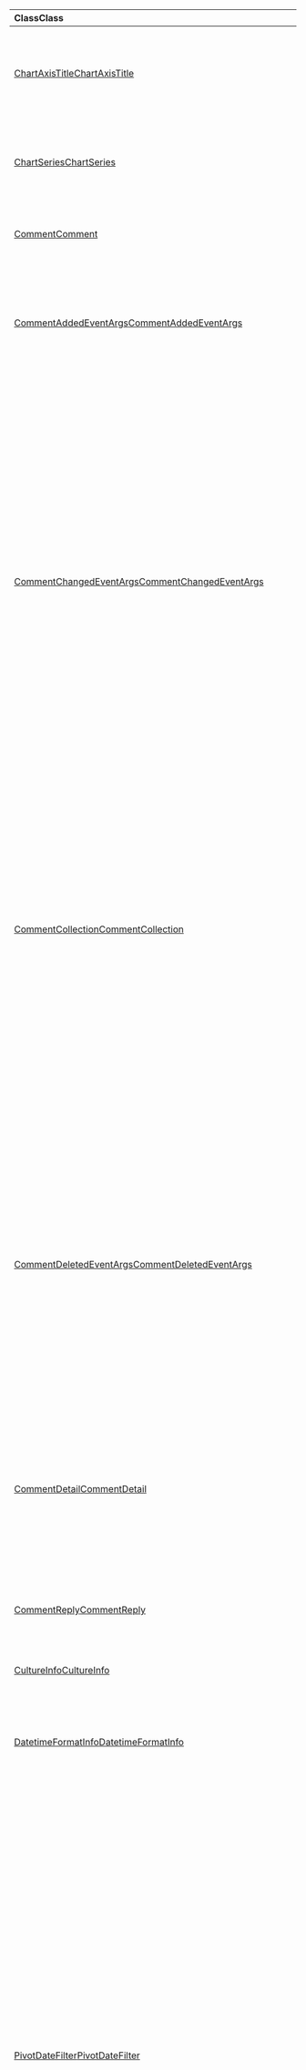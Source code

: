 | <span data-ttu-id="e5455-101">Class</span><span class="sxs-lookup"><span data-stu-id="e5455-101">Class</span></span> | <span data-ttu-id="e5455-102">Champs</span><span class="sxs-lookup"><span data-stu-id="e5455-102">Fields</span></span> | <span data-ttu-id="e5455-103">Description</span><span class="sxs-lookup"><span data-stu-id="e5455-103">Description</span></span> |
|:---|:---|:---|
|[<span data-ttu-id="e5455-104">ChartAxisTitle</span><span class="sxs-lookup"><span data-stu-id="e5455-104">ChartAxisTitle</span></span>](/javascript/api/excel/excel.chartaxistitle)|[<span data-ttu-id="e5455-105">textOrientation</span><span class="sxs-lookup"><span data-stu-id="e5455-105">textOrientation</span></span>](/javascript/api/excel/excel.chartaxistitle#textorientation)|<span data-ttu-id="e5455-106">Cette énumération spécifie l’angle auquel le texte est orienté pour le titre de l’axe du graphique.</span><span class="sxs-lookup"><span data-stu-id="e5455-106">Specifies the angle to which the text is oriented for the chart axis title.</span></span>|
|[<span data-ttu-id="e5455-107">ChartSeries</span><span class="sxs-lookup"><span data-stu-id="e5455-107">ChartSeries</span></span>](/javascript/api/excel/excel.chartseries)|[<span data-ttu-id="e5455-108">getDimensionValues (dimension : Excel. ChartSeriesDimension)</span><span class="sxs-lookup"><span data-stu-id="e5455-108">getDimensionValues(dimension: Excel.ChartSeriesDimension)</span></span>](/javascript/api/excel/excel.chartseries#getdimensionvalues-dimension-)|<span data-ttu-id="e5455-109">Obtient les valeurs d’une dimension unique de la série de graphiques.</span><span class="sxs-lookup"><span data-stu-id="e5455-109">Gets the values from a single dimension of the chart series.</span></span>|
|[<span data-ttu-id="e5455-110">Comment</span><span class="sxs-lookup"><span data-stu-id="e5455-110">Comment</span></span>](/javascript/api/excel/excel.comment)|[<span data-ttu-id="e5455-111">contentType</span><span class="sxs-lookup"><span data-stu-id="e5455-111">contentType</span></span>](/javascript/api/excel/excel.comment#contenttype)|<span data-ttu-id="e5455-112">Obtient le type de contenu du commentaire.</span><span class="sxs-lookup"><span data-stu-id="e5455-112">Gets the content type of the comment.</span></span>|
|[<span data-ttu-id="e5455-113">CommentAddedEventArgs</span><span class="sxs-lookup"><span data-stu-id="e5455-113">CommentAddedEventArgs</span></span>](/javascript/api/excel/excel.commentaddedeventargs)|[<span data-ttu-id="e5455-114">commentDetails</span><span class="sxs-lookup"><span data-stu-id="e5455-114">commentDetails</span></span>](/javascript/api/excel/excel.commentaddedeventargs#commentdetails)|<span data-ttu-id="e5455-115">Obtenir le tableau CommentDetail qui contient le code de commentaire et les ID des réponses associées.</span><span class="sxs-lookup"><span data-stu-id="e5455-115">Get the CommentDetail array which contains the comment Id and Ids of its related replies.</span></span>|
||[<span data-ttu-id="e5455-116">source</span><span class="sxs-lookup"><span data-stu-id="e5455-116">source</span></span>](/javascript/api/excel/excel.commentaddedeventargs#source)|<span data-ttu-id="e5455-117">Spécifie la source de l’événement.</span><span class="sxs-lookup"><span data-stu-id="e5455-117">Specifies the source of the event.</span></span>|
||[<span data-ttu-id="e5455-118">type</span><span class="sxs-lookup"><span data-stu-id="e5455-118">type</span></span>](/javascript/api/excel/excel.commentaddedeventargs#type)|<span data-ttu-id="e5455-119">Obtient le type de l’événement.</span><span class="sxs-lookup"><span data-stu-id="e5455-119">Gets the type of the event.</span></span>|
||[<span data-ttu-id="e5455-120">worksheetId</span><span class="sxs-lookup"><span data-stu-id="e5455-120">worksheetId</span></span>](/javascript/api/excel/excel.commentaddedeventargs#worksheetid)|<span data-ttu-id="e5455-121">Obtient l’ID de la feuille de calcul dans laquelle l’événement s’est produit.</span><span class="sxs-lookup"><span data-stu-id="e5455-121">Gets the Id of the worksheet in which the event happened.</span></span>|
|[<span data-ttu-id="e5455-122">CommentChangedEventArgs</span><span class="sxs-lookup"><span data-stu-id="e5455-122">CommentChangedEventArgs</span></span>](/javascript/api/excel/excel.commentchangedeventargs)|[<span data-ttu-id="e5455-123">changeType</span><span class="sxs-lookup"><span data-stu-id="e5455-123">changeType</span></span>](/javascript/api/excel/excel.commentchangedeventargs#changetype)|<span data-ttu-id="e5455-124">Obtient le type de modification qui représente le mode de déclenchement de l’événement modifié.</span><span class="sxs-lookup"><span data-stu-id="e5455-124">Gets the change type that represents how the changed event is triggered.</span></span>|
||[<span data-ttu-id="e5455-125">commentDetails</span><span class="sxs-lookup"><span data-stu-id="e5455-125">commentDetails</span></span>](/javascript/api/excel/excel.commentchangedeventargs#commentdetails)|<span data-ttu-id="e5455-126">Obtenir le tableau CommentDetail qui contient le code de commentaire et les ID des réponses associées.</span><span class="sxs-lookup"><span data-stu-id="e5455-126">Get the CommentDetail array which contains the comment Id and Ids of its related replies.</span></span>|
||[<span data-ttu-id="e5455-127">source</span><span class="sxs-lookup"><span data-stu-id="e5455-127">source</span></span>](/javascript/api/excel/excel.commentchangedeventargs#source)|<span data-ttu-id="e5455-128">Spécifie la source de l’événement.</span><span class="sxs-lookup"><span data-stu-id="e5455-128">Specifies the source of the event.</span></span>|
||[<span data-ttu-id="e5455-129">type</span><span class="sxs-lookup"><span data-stu-id="e5455-129">type</span></span>](/javascript/api/excel/excel.commentchangedeventargs#type)|<span data-ttu-id="e5455-130">Obtient le type de l’événement.</span><span class="sxs-lookup"><span data-stu-id="e5455-130">Gets the type of the event.</span></span>|
||[<span data-ttu-id="e5455-131">worksheetId</span><span class="sxs-lookup"><span data-stu-id="e5455-131">worksheetId</span></span>](/javascript/api/excel/excel.commentchangedeventargs#worksheetid)|<span data-ttu-id="e5455-132">Obtient l’ID de la feuille de calcul dans laquelle l’événement s’est produit.</span><span class="sxs-lookup"><span data-stu-id="e5455-132">Gets the Id of the worksheet in which the event happened.</span></span>|
|[<span data-ttu-id="e5455-133">CommentCollection</span><span class="sxs-lookup"><span data-stu-id="e5455-133">CommentCollection</span></span>](/javascript/api/excel/excel.commentcollection)|[<span data-ttu-id="e5455-134">onAdded</span><span class="sxs-lookup"><span data-stu-id="e5455-134">onAdded</span></span>](/javascript/api/excel/excel.commentcollection#onadded)|<span data-ttu-id="e5455-135">Se produit lors de l’ajout de commentaires.</span><span class="sxs-lookup"><span data-stu-id="e5455-135">Occurs when the comments are added.</span></span>|
||[<span data-ttu-id="e5455-136">onChanged</span><span class="sxs-lookup"><span data-stu-id="e5455-136">onChanged</span></span>](/javascript/api/excel/excel.commentcollection#onchanged)|<span data-ttu-id="e5455-137">Survient lorsque des commentaires ou des réponses dans une collection de commentaires sont modifiés, y compris quand les réponses sont supprimées.</span><span class="sxs-lookup"><span data-stu-id="e5455-137">Occurs when comments or replies in a comment collection are changed, including when replies are deleted.</span></span>|
||[<span data-ttu-id="e5455-138">onDeleted</span><span class="sxs-lookup"><span data-stu-id="e5455-138">onDeleted</span></span>](/javascript/api/excel/excel.commentcollection#ondeleted)|<span data-ttu-id="e5455-139">Cet événement se produit lorsque des commentaires sont supprimés dans la collection comment.</span><span class="sxs-lookup"><span data-stu-id="e5455-139">Occurs when comments are deleted in the comment collection.</span></span>|
|[<span data-ttu-id="e5455-140">CommentDeletedEventArgs</span><span class="sxs-lookup"><span data-stu-id="e5455-140">CommentDeletedEventArgs</span></span>](/javascript/api/excel/excel.commentdeletedeventargs)|[<span data-ttu-id="e5455-141">commentDetails</span><span class="sxs-lookup"><span data-stu-id="e5455-141">commentDetails</span></span>](/javascript/api/excel/excel.commentdeletedeventargs#commentdetails)|<span data-ttu-id="e5455-142">Obtenir le tableau CommentDetail qui contient le code de commentaire et les ID des réponses associées.</span><span class="sxs-lookup"><span data-stu-id="e5455-142">Get the CommentDetail array which contains the comment Id and Ids of its related replies.</span></span>|
||[<span data-ttu-id="e5455-143">source</span><span class="sxs-lookup"><span data-stu-id="e5455-143">source</span></span>](/javascript/api/excel/excel.commentdeletedeventargs#source)|<span data-ttu-id="e5455-144">Spécifie la source de l’événement.</span><span class="sxs-lookup"><span data-stu-id="e5455-144">Specifies the source of the event.</span></span>|
||[<span data-ttu-id="e5455-145">type</span><span class="sxs-lookup"><span data-stu-id="e5455-145">type</span></span>](/javascript/api/excel/excel.commentdeletedeventargs#type)|<span data-ttu-id="e5455-146">Obtient le type de l’événement.</span><span class="sxs-lookup"><span data-stu-id="e5455-146">Gets the type of the event.</span></span>|
||[<span data-ttu-id="e5455-147">worksheetId</span><span class="sxs-lookup"><span data-stu-id="e5455-147">worksheetId</span></span>](/javascript/api/excel/excel.commentdeletedeventargs#worksheetid)|<span data-ttu-id="e5455-148">Obtient l’ID de la feuille de calcul dans laquelle l’événement s’est produit.</span><span class="sxs-lookup"><span data-stu-id="e5455-148">Gets the Id of the worksheet in which the event happened.</span></span>|
|[<span data-ttu-id="e5455-149">CommentDetail</span><span class="sxs-lookup"><span data-stu-id="e5455-149">CommentDetail</span></span>](/javascript/api/excel/excel.commentdetail)|[<span data-ttu-id="e5455-150">commentId</span><span class="sxs-lookup"><span data-stu-id="e5455-150">commentId</span></span>](/javascript/api/excel/excel.commentdetail#commentid)|<span data-ttu-id="e5455-151">Représente l’ID du commentaire.</span><span class="sxs-lookup"><span data-stu-id="e5455-151">Represents the id of comment.</span></span>|
||[<span data-ttu-id="e5455-152">replyIds</span><span class="sxs-lookup"><span data-stu-id="e5455-152">replyIds</span></span>](/javascript/api/excel/excel.commentdetail#replyids)|<span data-ttu-id="e5455-153">Représente les ID des réponses associées appartenant au commentaire.</span><span class="sxs-lookup"><span data-stu-id="e5455-153">Represents the ids of the related replies belong to comment.</span></span>|
|[<span data-ttu-id="e5455-154">CommentReply</span><span class="sxs-lookup"><span data-stu-id="e5455-154">CommentReply</span></span>](/javascript/api/excel/excel.commentreply)|[<span data-ttu-id="e5455-155">contentType</span><span class="sxs-lookup"><span data-stu-id="e5455-155">contentType</span></span>](/javascript/api/excel/excel.commentreply#contenttype)|<span data-ttu-id="e5455-156">Type de contenu de la réponse.</span><span class="sxs-lookup"><span data-stu-id="e5455-156">The content type of the reply.</span></span>|
|[<span data-ttu-id="e5455-157">CultureInfo</span><span class="sxs-lookup"><span data-stu-id="e5455-157">CultureInfo</span></span>](/javascript/api/excel/excel.cultureinfo)|[<span data-ttu-id="e5455-158">datetimeFormat</span><span class="sxs-lookup"><span data-stu-id="e5455-158">datetimeFormat</span></span>](/javascript/api/excel/excel.cultureinfo#datetimeformat)|<span data-ttu-id="e5455-159">Définit le format d’affichage de la date et de l’heure approprié pour la culture.</span><span class="sxs-lookup"><span data-stu-id="e5455-159">Defines the culturally appropriate format of displaying date and time.</span></span>|
|[<span data-ttu-id="e5455-160">DatetimeFormatInfo</span><span class="sxs-lookup"><span data-stu-id="e5455-160">DatetimeFormatInfo</span></span>](/javascript/api/excel/excel.datetimeformatinfo)|[<span data-ttu-id="e5455-161">DateSeparator,</span><span class="sxs-lookup"><span data-stu-id="e5455-161">dateSeparator</span></span>](/javascript/api/excel/excel.datetimeformatinfo#dateseparator)|<span data-ttu-id="e5455-162">Obtient la chaîne utilisée comme séparateur de date.</span><span class="sxs-lookup"><span data-stu-id="e5455-162">Gets the string used as the date separator.</span></span>|
||[<span data-ttu-id="e5455-163">longDatePattern</span><span class="sxs-lookup"><span data-stu-id="e5455-163">longDatePattern</span></span>](/javascript/api/excel/excel.datetimeformatinfo#longdatepattern)|<span data-ttu-id="e5455-164">Obtient la chaîne de format pour une valeur de date longue.</span><span class="sxs-lookup"><span data-stu-id="e5455-164">Gets the format string for a long date value.</span></span>|
||[<span data-ttu-id="e5455-165">longTimePattern</span><span class="sxs-lookup"><span data-stu-id="e5455-165">longTimePattern</span></span>](/javascript/api/excel/excel.datetimeformatinfo#longtimepattern)|<span data-ttu-id="e5455-166">Obtient la chaîne de format pour une valeur d’heure longue.</span><span class="sxs-lookup"><span data-stu-id="e5455-166">Gets the format string for a long time value.</span></span>|
||[<span data-ttu-id="e5455-167">shortDatePattern</span><span class="sxs-lookup"><span data-stu-id="e5455-167">shortDatePattern</span></span>](/javascript/api/excel/excel.datetimeformatinfo#shortdatepattern)|<span data-ttu-id="e5455-168">Obtient la chaîne de format pour une valeur de date courte.</span><span class="sxs-lookup"><span data-stu-id="e5455-168">Gets the format string for a short date value.</span></span>|
||[<span data-ttu-id="e5455-169">TimeSeparator,</span><span class="sxs-lookup"><span data-stu-id="e5455-169">timeSeparator</span></span>](/javascript/api/excel/excel.datetimeformatinfo#timeseparator)|<span data-ttu-id="e5455-170">Obtient la chaîne utilisée comme séparateur d’heure.</span><span class="sxs-lookup"><span data-stu-id="e5455-170">Gets the string used as the time separator.</span></span>|
|[<span data-ttu-id="e5455-171">PivotDateFilter</span><span class="sxs-lookup"><span data-stu-id="e5455-171">PivotDateFilter</span></span>](/javascript/api/excel/excel.pivotdatefilter)|[<span data-ttu-id="e5455-172">identifie</span><span class="sxs-lookup"><span data-stu-id="e5455-172">comparator</span></span>](/javascript/api/excel/excel.pivotdatefilter#comparator)|<span data-ttu-id="e5455-173">Le comparateur est la valeur statique à laquelle les autres valeurs sont comparées.</span><span class="sxs-lookup"><span data-stu-id="e5455-173">The comparator is the static value to which other values are compared.</span></span>|
||[<span data-ttu-id="e5455-174">condition</span><span class="sxs-lookup"><span data-stu-id="e5455-174">condition</span></span>](/javascript/api/excel/excel.pivotdatefilter#condition)|<span data-ttu-id="e5455-175">Spécifie la condition pour le filtre, qui définit les critères de filtrage nécessaires.</span><span class="sxs-lookup"><span data-stu-id="e5455-175">Specifies the condition for the filter, which defines the necessary filtering criteria.</span></span>|
||[<span data-ttu-id="e5455-176">consenti</span><span class="sxs-lookup"><span data-stu-id="e5455-176">exclusive</span></span>](/javascript/api/excel/excel.pivotdatefilter#exclusive)|<span data-ttu-id="e5455-177">Si la valeur est true, Filter *exclut* les éléments qui répondent aux critères.</span><span class="sxs-lookup"><span data-stu-id="e5455-177">If true, filter *excludes* items that meet criteria.</span></span>|
||[<span data-ttu-id="e5455-178">Inférieures</span><span class="sxs-lookup"><span data-stu-id="e5455-178">lowerBound</span></span>](/javascript/api/excel/excel.pivotdatefilter#lowerbound)|<span data-ttu-id="e5455-179">Limite inférieure de la plage de la condition de `Between` filtre.</span><span class="sxs-lookup"><span data-stu-id="e5455-179">The lower-bound of the range for the `Between` filter condition.</span></span>|
||[<span data-ttu-id="e5455-180">Haute</span><span class="sxs-lookup"><span data-stu-id="e5455-180">upperBound</span></span>](/javascript/api/excel/excel.pivotdatefilter#upperbound)|<span data-ttu-id="e5455-181">La limite supérieure de la plage pour la `Between` condition de filtre.</span><span class="sxs-lookup"><span data-stu-id="e5455-181">The upper-bound of the range for the `Between` filter condition.</span></span>|
||[<span data-ttu-id="e5455-182">wholeDays</span><span class="sxs-lookup"><span data-stu-id="e5455-182">wholeDays</span></span>](/javascript/api/excel/excel.pivotdatefilter#wholedays)|<span data-ttu-id="e5455-183">Pour `Equals` , `Before` , `After` , et `Between` conditions de filtre, indique si les comparaisons doivent être effectuées comme des journées entières.</span><span class="sxs-lookup"><span data-stu-id="e5455-183">For `Equals`, `Before`, `After`, and `Between` filter conditions, indicates if comparisons should be made as whole days.</span></span>|
|[<span data-ttu-id="e5455-184">PivotField</span><span class="sxs-lookup"><span data-stu-id="e5455-184">PivotField</span></span>](/javascript/api/excel/excel.pivotfield)|[<span data-ttu-id="e5455-185">applyFilter (filtre : Excel. PivotFilters)</span><span class="sxs-lookup"><span data-stu-id="e5455-185">applyFilter(filter: Excel.PivotFilters)</span></span>](/javascript/api/excel/excel.pivotfield#applyfilter-filter-)|<span data-ttu-id="e5455-186">Définit une ou plusieurs des informations de la valeur de champ en vigueur du champ et les applique au champ.</span><span class="sxs-lookup"><span data-stu-id="e5455-186">Sets one or more of the field's current PivotFilters and applies them to the field.</span></span>|
||[<span data-ttu-id="e5455-187">ClearAllFilters, ()</span><span class="sxs-lookup"><span data-stu-id="e5455-187">clearAllFilters()</span></span>](/javascript/api/excel/excel.pivotfield#clearallfilters--)|<span data-ttu-id="e5455-188">Efface tous les critères de tous les filtres du champ.</span><span class="sxs-lookup"><span data-stu-id="e5455-188">Clears all criteria from all of the field's filters.</span></span>|
||[<span data-ttu-id="e5455-189">clearFilter (filterType : Excel. PivotFilterType)</span><span class="sxs-lookup"><span data-stu-id="e5455-189">clearFilter(filterType: Excel.PivotFilterType)</span></span>](/javascript/api/excel/excel.pivotfield#clearfilter-filtertype-)|<span data-ttu-id="e5455-190">Efface tous les critères existants du filtre du champ du type donné (s’il est déjà appliqué).</span><span class="sxs-lookup"><span data-stu-id="e5455-190">Clears all existing criteria from the field's filter of the given type (if one is currently applied).</span></span>|
||[<span data-ttu-id="e5455-191">getFilters()</span><span class="sxs-lookup"><span data-stu-id="e5455-191">getFilters()</span></span>](/javascript/api/excel/excel.pivotfield#getfilters--)|<span data-ttu-id="e5455-192">Obtient tous les filtres actuellement appliqués sur le champ.</span><span class="sxs-lookup"><span data-stu-id="e5455-192">Gets all filters currently applied on the field.</span></span>|
||[<span data-ttu-id="e5455-193">isFiltered (filterType ?: Excel. PivotFilterType)</span><span class="sxs-lookup"><span data-stu-id="e5455-193">isFiltered(filterType?: Excel.PivotFilterType)</span></span>](/javascript/api/excel/excel.pivotfield#isfiltered-filtertype-)|<span data-ttu-id="e5455-194">Vérifie s’il existe des filtres appliqués sur le champ.</span><span class="sxs-lookup"><span data-stu-id="e5455-194">Checks if there are any applied filters on the field.</span></span>|
|[<span data-ttu-id="e5455-195">PivotFilters</span><span class="sxs-lookup"><span data-stu-id="e5455-195">PivotFilters</span></span>](/javascript/api/excel/excel.pivotfilters)|[<span data-ttu-id="e5455-196">dateFilter</span><span class="sxs-lookup"><span data-stu-id="e5455-196">dateFilter</span></span>](/javascript/api/excel/excel.pivotfilters#datefilter)|<span data-ttu-id="e5455-197">Filtre date d’application du champ PivotField.</span><span class="sxs-lookup"><span data-stu-id="e5455-197">The PivotField's currently applied date filter.</span></span>|
||[<span data-ttu-id="e5455-198">labelFilter</span><span class="sxs-lookup"><span data-stu-id="e5455-198">labelFilter</span></span>](/javascript/api/excel/excel.pivotfilters#labelfilter)|<span data-ttu-id="e5455-199">Filtre d’étiquette du champ de tableau croisé dynamique actuellement appliqué.</span><span class="sxs-lookup"><span data-stu-id="e5455-199">The PivotField's currently applied label filter.</span></span>|
||[<span data-ttu-id="e5455-200">manualFilter</span><span class="sxs-lookup"><span data-stu-id="e5455-200">manualFilter</span></span>](/javascript/api/excel/excel.pivotfilters#manualfilter)|<span data-ttu-id="e5455-201">Filtre manuel actuellement appliqué au champ de tableau croisé dynamique.</span><span class="sxs-lookup"><span data-stu-id="e5455-201">The PivotField's currently applied manual filter.</span></span>|
||[<span data-ttu-id="e5455-202">valueFilter</span><span class="sxs-lookup"><span data-stu-id="e5455-202">valueFilter</span></span>](/javascript/api/excel/excel.pivotfilters#valuefilter)|<span data-ttu-id="e5455-203">Filtre de valeur actuellement appliqué au champ PivotField.</span><span class="sxs-lookup"><span data-stu-id="e5455-203">The PivotField's currently applied value filter.</span></span>|
|[<span data-ttu-id="e5455-204">PivotLabelFilter</span><span class="sxs-lookup"><span data-stu-id="e5455-204">PivotLabelFilter</span></span>](/javascript/api/excel/excel.pivotlabelfilter)|[<span data-ttu-id="e5455-205">identifie</span><span class="sxs-lookup"><span data-stu-id="e5455-205">comparator</span></span>](/javascript/api/excel/excel.pivotlabelfilter#comparator)|<span data-ttu-id="e5455-206">Le comparateur est la valeur statique à laquelle les autres valeurs sont comparées.</span><span class="sxs-lookup"><span data-stu-id="e5455-206">The comparator is the static value to which other values are compared.</span></span>|
||[<span data-ttu-id="e5455-207">condition</span><span class="sxs-lookup"><span data-stu-id="e5455-207">condition</span></span>](/javascript/api/excel/excel.pivotlabelfilter#condition)|<span data-ttu-id="e5455-208">Spécifie la condition pour le filtre, qui définit les critères de filtrage nécessaires.</span><span class="sxs-lookup"><span data-stu-id="e5455-208">Specifies the condition for the filter, which defines the necessary filtering criteria.</span></span>|
||[<span data-ttu-id="e5455-209">consenti</span><span class="sxs-lookup"><span data-stu-id="e5455-209">exclusive</span></span>](/javascript/api/excel/excel.pivotlabelfilter#exclusive)|<span data-ttu-id="e5455-210">Si la valeur est true, Filter *exclut* les éléments qui répondent aux critères.</span><span class="sxs-lookup"><span data-stu-id="e5455-210">If true, filter *excludes* items that meet criteria.</span></span>|
||[<span data-ttu-id="e5455-211">Inférieures</span><span class="sxs-lookup"><span data-stu-id="e5455-211">lowerBound</span></span>](/javascript/api/excel/excel.pivotlabelfilter#lowerbound)|<span data-ttu-id="e5455-212">La limite inférieure de la plage pour la condition entre le filtre.</span><span class="sxs-lookup"><span data-stu-id="e5455-212">The lower-bound of the range for the Between filter condition.</span></span>|
||[<span data-ttu-id="e5455-213">substring</span><span class="sxs-lookup"><span data-stu-id="e5455-213">substring</span></span>](/javascript/api/excel/excel.pivotlabelfilter#substring)|<span data-ttu-id="e5455-214">Sous-chaîne utilisée pour `BeginsWith` les `EndsWith` conditions de filtre,, et `Contains` .</span><span class="sxs-lookup"><span data-stu-id="e5455-214">The substring used for `BeginsWith`, `EndsWith`, and `Contains` filter conditions.</span></span>|
||[<span data-ttu-id="e5455-215">Haute</span><span class="sxs-lookup"><span data-stu-id="e5455-215">upperBound</span></span>](/javascript/api/excel/excel.pivotlabelfilter#upperbound)|<span data-ttu-id="e5455-216">La limite supérieure de la plage pour la condition entre le filtre.</span><span class="sxs-lookup"><span data-stu-id="e5455-216">The upper-bound of the range for the Between filter condition.</span></span>|
|[<span data-ttu-id="e5455-217">PivotManualFilter</span><span class="sxs-lookup"><span data-stu-id="e5455-217">PivotManualFilter</span></span>](/javascript/api/excel/excel.pivotmanualfilter)|[<span data-ttu-id="e5455-218">selectedItems</span><span class="sxs-lookup"><span data-stu-id="e5455-218">selectedItems</span></span>](/javascript/api/excel/excel.pivotmanualfilter#selecteditems)|<span data-ttu-id="e5455-219">Liste des éléments sélectionnés à filtrer manuellement.</span><span class="sxs-lookup"><span data-stu-id="e5455-219">A list of selected items to manually filter.</span></span>|
|[<span data-ttu-id="e5455-220">PivotTable</span><span class="sxs-lookup"><span data-stu-id="e5455-220">PivotTable</span></span>](/javascript/api/excel/excel.pivottable)|[<span data-ttu-id="e5455-221">allowMultipleFiltersPerField</span><span class="sxs-lookup"><span data-stu-id="e5455-221">allowMultipleFiltersPerField</span></span>](/javascript/api/excel/excel.pivottable#allowmultiplefiltersperfield)|<span data-ttu-id="e5455-222">Indique si le tableau croisé dynamique autorise l’application de plusieurs PivotFilters sur un champ PivotField donné dans le tableau.</span><span class="sxs-lookup"><span data-stu-id="e5455-222">Specifies if the PivotTable allows the application of multiple PivotFilters on a given PivotField in the table.</span></span>|
|[<span data-ttu-id="e5455-223">PivotTableScopedCollection</span><span class="sxs-lookup"><span data-stu-id="e5455-223">PivotTableScopedCollection</span></span>](/javascript/api/excel/excel.pivottablescopedcollection)|[<span data-ttu-id="e5455-224">getCount()</span><span class="sxs-lookup"><span data-stu-id="e5455-224">getCount()</span></span>](/javascript/api/excel/excel.pivottablescopedcollection#getcount--)|<span data-ttu-id="e5455-225">Obtient le nombre de tableaux croisés dynamiques dans la collection.</span><span class="sxs-lookup"><span data-stu-id="e5455-225">Gets the number of PivotTables in the collection.</span></span>|
||[<span data-ttu-id="e5455-226">getFirst()</span><span class="sxs-lookup"><span data-stu-id="e5455-226">getFirst()</span></span>](/javascript/api/excel/excel.pivottablescopedcollection#getfirst--)|<span data-ttu-id="e5455-227">Obtient le premier tableau croisé dynamique de la collection.</span><span class="sxs-lookup"><span data-stu-id="e5455-227">Gets the first PivotTable in the collection.</span></span>|
||[<span data-ttu-id="e5455-228">getItem(key: string)</span><span class="sxs-lookup"><span data-stu-id="e5455-228">getItem(key: string)</span></span>](/javascript/api/excel/excel.pivottablescopedcollection#getitem-key-)|<span data-ttu-id="e5455-229">Obtient un tableau croisé dynamique par nom.</span><span class="sxs-lookup"><span data-stu-id="e5455-229">Gets a PivotTable by name.</span></span>|
||[<span data-ttu-id="e5455-230">getItemOrNullObject(name: string)</span><span class="sxs-lookup"><span data-stu-id="e5455-230">getItemOrNullObject(name: string)</span></span>](/javascript/api/excel/excel.pivottablescopedcollection#getitemornullobject-name-)|<span data-ttu-id="e5455-231">Obtient un tableau croisé dynamique par nom.</span><span class="sxs-lookup"><span data-stu-id="e5455-231">Gets a PivotTable by name.</span></span>|
||[<span data-ttu-id="e5455-232">items</span><span class="sxs-lookup"><span data-stu-id="e5455-232">items</span></span>](/javascript/api/excel/excel.pivottablescopedcollection#items)|<span data-ttu-id="e5455-233">Obtient l’élément enfant chargé dans cette collection de sites.</span><span class="sxs-lookup"><span data-stu-id="e5455-233">Gets the loaded child items in this collection.</span></span>|
|[<span data-ttu-id="e5455-234">PivotValueFilter</span><span class="sxs-lookup"><span data-stu-id="e5455-234">PivotValueFilter</span></span>](/javascript/api/excel/excel.pivotvaluefilter)|[<span data-ttu-id="e5455-235">identifie</span><span class="sxs-lookup"><span data-stu-id="e5455-235">comparator</span></span>](/javascript/api/excel/excel.pivotvaluefilter#comparator)|<span data-ttu-id="e5455-236">Le comparateur est la valeur statique à laquelle les autres valeurs sont comparées.</span><span class="sxs-lookup"><span data-stu-id="e5455-236">The comparator is the static value to which other values are compared.</span></span>|
||[<span data-ttu-id="e5455-237">condition</span><span class="sxs-lookup"><span data-stu-id="e5455-237">condition</span></span>](/javascript/api/excel/excel.pivotvaluefilter#condition)|<span data-ttu-id="e5455-238">Spécifie la condition pour le filtre, qui définit les critères de filtrage nécessaires.</span><span class="sxs-lookup"><span data-stu-id="e5455-238">Specifies the condition for the filter, which defines the necessary filtering criteria.</span></span>|
||[<span data-ttu-id="e5455-239">consenti</span><span class="sxs-lookup"><span data-stu-id="e5455-239">exclusive</span></span>](/javascript/api/excel/excel.pivotvaluefilter#exclusive)|<span data-ttu-id="e5455-240">Si la valeur est true, Filter *exclut* les éléments qui répondent aux critères.</span><span class="sxs-lookup"><span data-stu-id="e5455-240">If true, filter *excludes* items that meet criteria.</span></span>|
||[<span data-ttu-id="e5455-241">Inférieures</span><span class="sxs-lookup"><span data-stu-id="e5455-241">lowerBound</span></span>](/javascript/api/excel/excel.pivotvaluefilter#lowerbound)|<span data-ttu-id="e5455-242">Limite inférieure de la plage de la condition de `Between` filtre.</span><span class="sxs-lookup"><span data-stu-id="e5455-242">The lower-bound of the range for the `Between` filter condition.</span></span>|
||[<span data-ttu-id="e5455-243">selectionType</span><span class="sxs-lookup"><span data-stu-id="e5455-243">selectionType</span></span>](/javascript/api/excel/excel.pivotvaluefilter#selectiontype)|<span data-ttu-id="e5455-244">Indique si le filtre est destiné à l’élément N haut/bas, le niveau haut/bas de N pour cent, ou la somme N-Top/Bottom.</span><span class="sxs-lookup"><span data-stu-id="e5455-244">Specifies if the filter is for the top/bottom N items, top/bottom N percent, or top/bottom N sum.</span></span>|
||[<span data-ttu-id="e5455-245">seuil</span><span class="sxs-lookup"><span data-stu-id="e5455-245">threshold</span></span>](/javascript/api/excel/excel.pivotvaluefilter#threshold)|<span data-ttu-id="e5455-246">Le nombre de seuils « N » d’éléments, pourcentage ou somme à filtrer pour une condition de filtre de haut en bas.</span><span class="sxs-lookup"><span data-stu-id="e5455-246">The "N" threshold number of items, percent, or sum to be filtered for a Top/Bottom filter condition.</span></span>|
||[<span data-ttu-id="e5455-247">Haute</span><span class="sxs-lookup"><span data-stu-id="e5455-247">upperBound</span></span>](/javascript/api/excel/excel.pivotvaluefilter#upperbound)|<span data-ttu-id="e5455-248">La limite supérieure de la plage pour la `Between` condition de filtre.</span><span class="sxs-lookup"><span data-stu-id="e5455-248">The upper-bound of the range for the `Between` filter condition.</span></span>|
||[<span data-ttu-id="e5455-249">value</span><span class="sxs-lookup"><span data-stu-id="e5455-249">value</span></span>](/javascript/api/excel/excel.pivotvaluefilter#value)|<span data-ttu-id="e5455-250">Nom de la « valeur » sélectionnée dans le champ à utiliser pour filtrer.</span><span class="sxs-lookup"><span data-stu-id="e5455-250">Name of the chosen "value" in the field by which to filter.</span></span>|
|[<span data-ttu-id="e5455-251">Range</span><span class="sxs-lookup"><span data-stu-id="e5455-251">Range</span></span>](/javascript/api/excel/excel.range)|[<span data-ttu-id="e5455-252">getDirectPrecedents()</span><span class="sxs-lookup"><span data-stu-id="e5455-252">getDirectPrecedents()</span></span>](/javascript/api/excel/excel.range#getdirectprecedents--)|<span data-ttu-id="e5455-253">Renvoie un objet WorkbookRangeAreas qui représente la plage contenant tous les antécédents directs d’une cellule dans une même feuille de calcul ou dans plusieurs feuilles de calcul.</span><span class="sxs-lookup"><span data-stu-id="e5455-253">Returns a WorkbookRangeAreas object that represents the range containing all the direct precedents of a cell in same worksheet or in multiple worksheets.</span></span>|
||[<span data-ttu-id="e5455-254">getPivotTables (fullyContained ?: booléen)</span><span class="sxs-lookup"><span data-stu-id="e5455-254">getPivotTables(fullyContained?: boolean)</span></span>](/javascript/api/excel/excel.range#getpivottables-fullycontained-)|<span data-ttu-id="e5455-255">Obtient une collection d’étendues de tableaux croisés dynamiques qui se chevauchent avec la plage.</span><span class="sxs-lookup"><span data-stu-id="e5455-255">Gets a scoped collection of PivotTables that overlap with the range.</span></span>|
||[<span data-ttu-id="e5455-256">getSpillParent()</span><span class="sxs-lookup"><span data-stu-id="e5455-256">getSpillParent()</span></span>](/javascript/api/excel/excel.range#getspillparent--)|<span data-ttu-id="e5455-257">Obtient l’objet de la plage contenant la cellule d’ancrage d’une cellule prise renversée dans.</span><span class="sxs-lookup"><span data-stu-id="e5455-257">Gets the range object containing the anchor cell for a cell getting spilled into.</span></span>|
||[<span data-ttu-id="e5455-258">getSpillParentOrNullObject()</span><span class="sxs-lookup"><span data-stu-id="e5455-258">getSpillParentOrNullObject()</span></span>](/javascript/api/excel/excel.range#getspillparentornullobject--)|<span data-ttu-id="e5455-259">Obtient l’objet de la plage contenant la cellule d’ancrage d’une cellule prise renversée dans.</span><span class="sxs-lookup"><span data-stu-id="e5455-259">Gets the range object containing the anchor cell for a cell getting spilled into.</span></span>|
||[<span data-ttu-id="e5455-260">getSpillingToRange()</span><span class="sxs-lookup"><span data-stu-id="e5455-260">getSpillingToRange()</span></span>](/javascript/api/excel/excel.range#getspillingtorange--)|<span data-ttu-id="e5455-261">Obtient l’objet de la plage contenant la plage renversé lorsque appelée sur une cellule d’ancrage.</span><span class="sxs-lookup"><span data-stu-id="e5455-261">Gets the range object containing the spill range when called on an anchor cell.</span></span>|
||[<span data-ttu-id="e5455-262">getSpillingToRangeOrNullObject()</span><span class="sxs-lookup"><span data-stu-id="e5455-262">getSpillingToRangeOrNullObject()</span></span>](/javascript/api/excel/excel.range#getspillingtorangeornullobject--)|<span data-ttu-id="e5455-263">Obtient l’objet de la plage contenant la plage renversé lorsque appelée sur une cellule d’ancrage.</span><span class="sxs-lookup"><span data-stu-id="e5455-263">Gets the range object containing the spill range when called on an anchor cell.</span></span>|
||[<span data-ttu-id="e5455-264">hasSpill</span><span class="sxs-lookup"><span data-stu-id="e5455-264">hasSpill</span></span>](/javascript/api/excel/excel.range#hasspill)|<span data-ttu-id="e5455-265">Représente si toutes les cellules ont une bordure renversée.</span><span class="sxs-lookup"><span data-stu-id="e5455-265">Represents if all cells have a spill border.</span></span>|
||[<span data-ttu-id="e5455-266">numberFormatCategories</span><span class="sxs-lookup"><span data-stu-id="e5455-266">numberFormatCategories</span></span>](/javascript/api/excel/excel.range#numberformatcategories)|<span data-ttu-id="e5455-267">Représente la catégorie de format numérique de chaque cellule.</span><span class="sxs-lookup"><span data-stu-id="e5455-267">Represents the category of number format of each cell.</span></span>|
||[<span data-ttu-id="e5455-268">savedAsArray</span><span class="sxs-lookup"><span data-stu-id="e5455-268">savedAsArray</span></span>](/javascript/api/excel/excel.range#savedasarray)|<span data-ttu-id="e5455-269">Représente si toutes les cellules sont enregistrées sous la forme d’une formule matricielle.</span><span class="sxs-lookup"><span data-stu-id="e5455-269">Represents if ALL the cells would be saved as an array formula.</span></span>|
|[<span data-ttu-id="e5455-270">RangeAreasCollection</span><span class="sxs-lookup"><span data-stu-id="e5455-270">RangeAreasCollection</span></span>](/javascript/api/excel/excel.rangeareascollection)|[<span data-ttu-id="e5455-271">getCount()</span><span class="sxs-lookup"><span data-stu-id="e5455-271">getCount()</span></span>](/javascript/api/excel/excel.rangeareascollection#getcount--)|<span data-ttu-id="e5455-272">Obtient le nombre d’objets RangeAreas de cette collection.</span><span class="sxs-lookup"><span data-stu-id="e5455-272">Gets the number of RangeAreas objects in this collection.</span></span>|
||[<span data-ttu-id="e5455-273">getItemAt(index: number)</span><span class="sxs-lookup"><span data-stu-id="e5455-273">getItemAt(index: number)</span></span>](/javascript/api/excel/excel.rangeareascollection#getitemat-index-)|<span data-ttu-id="e5455-274">Renvoie l’objet RangeAreas en fonction de la position dans la collection.</span><span class="sxs-lookup"><span data-stu-id="e5455-274">Returns the RangeAreas object based on position in the collection.</span></span>|
||[<span data-ttu-id="e5455-275">items</span><span class="sxs-lookup"><span data-stu-id="e5455-275">items</span></span>](/javascript/api/excel/excel.rangeareascollection#items)|<span data-ttu-id="e5455-276">Obtient l’élément enfant chargé dans cette collection de sites.</span><span class="sxs-lookup"><span data-stu-id="e5455-276">Gets the loaded child items in this collection.</span></span>|
|[<span data-ttu-id="e5455-277">WorkbookRangeAreas</span><span class="sxs-lookup"><span data-stu-id="e5455-277">WorkbookRangeAreas</span></span>](/javascript/api/excel/excel.workbookrangeareas)|[<span data-ttu-id="e5455-278">getRangeAreasBySheet (Key : chaîne)</span><span class="sxs-lookup"><span data-stu-id="e5455-278">getRangeAreasBySheet(key: string)</span></span>](/javascript/api/excel/excel.workbookrangeareas#getrangeareasbysheet-key-)|<span data-ttu-id="e5455-279">Renvoie l' `RangeAreas` objet basé sur l’ID ou le nom de la feuille de calcul dans la collection.</span><span class="sxs-lookup"><span data-stu-id="e5455-279">Returns the `RangeAreas` object based on worksheet id or name in the collection.</span></span>|
||[<span data-ttu-id="e5455-280">getRangeAreasOrNullObjectBySheet (Key : chaîne)</span><span class="sxs-lookup"><span data-stu-id="e5455-280">getRangeAreasOrNullObjectBySheet(key: string)</span></span>](/javascript/api/excel/excel.workbookrangeareas#getrangeareasornullobjectbysheet-key-)|<span data-ttu-id="e5455-281">Renvoie l' `RangeAreas` objet basé sur le nom ou l’ID de la feuille de calcul dans la collection.</span><span class="sxs-lookup"><span data-stu-id="e5455-281">Returns the `RangeAreas` object based on worksheet name or id in the collection.</span></span>|
||[<span data-ttu-id="e5455-282">addresses</span><span class="sxs-lookup"><span data-stu-id="e5455-282">addresses</span></span>](/javascript/api/excel/excel.workbookrangeareas#addresses)|<span data-ttu-id="e5455-283">Renvoie un tableau d’adresses en style a1.</span><span class="sxs-lookup"><span data-stu-id="e5455-283">Returns an array of address in A1-style.</span></span>|
||[<span data-ttu-id="e5455-284">Zones</span><span class="sxs-lookup"><span data-stu-id="e5455-284">areas</span></span>](/javascript/api/excel/excel.workbookrangeareas#areas)|<span data-ttu-id="e5455-285">Renvoie l' `RangeAreasCollection` objet.</span><span class="sxs-lookup"><span data-stu-id="e5455-285">Returns the `RangeAreasCollection` object.</span></span>|
||[<span data-ttu-id="e5455-286">fourneau</span><span class="sxs-lookup"><span data-stu-id="e5455-286">ranges</span></span>](/javascript/api/excel/excel.workbookrangeareas#ranges)|<span data-ttu-id="e5455-287">Renvoie les plages qui composent cet objet dans un `RangeCollection` objet.</span><span class="sxs-lookup"><span data-stu-id="e5455-287">Returns ranges that comprise this object in a `RangeCollection` object.</span></span>|
|[<span data-ttu-id="e5455-288">Worksheet</span><span class="sxs-lookup"><span data-stu-id="e5455-288">Worksheet</span></span>](/javascript/api/excel/excel.worksheet)|[<span data-ttu-id="e5455-289">customProperties</span><span class="sxs-lookup"><span data-stu-id="e5455-289">customProperties</span></span>](/javascript/api/excel/excel.worksheet#customproperties)|<span data-ttu-id="e5455-290">Obtient une collection de propriétés personnalisées au niveau de la feuille de calcul.</span><span class="sxs-lookup"><span data-stu-id="e5455-290">Gets a collection of worksheet-level custom properties.</span></span>|
|[<span data-ttu-id="e5455-291">WorksheetCustomProperty</span><span class="sxs-lookup"><span data-stu-id="e5455-291">WorksheetCustomProperty</span></span>](/javascript/api/excel/excel.worksheetcustomproperty)|[<span data-ttu-id="e5455-292">delete()</span><span class="sxs-lookup"><span data-stu-id="e5455-292">delete()</span></span>](/javascript/api/excel/excel.worksheetcustomproperty#delete--)|<span data-ttu-id="e5455-293">Supprime la propriété personnalisée.</span><span class="sxs-lookup"><span data-stu-id="e5455-293">Deletes the custom property.</span></span>|
||[<span data-ttu-id="e5455-294">key</span><span class="sxs-lookup"><span data-stu-id="e5455-294">key</span></span>](/javascript/api/excel/excel.worksheetcustomproperty#key)|<span data-ttu-id="e5455-295">Obtient la clé de la propriété personnalisée.</span><span class="sxs-lookup"><span data-stu-id="e5455-295">Gets the key of the custom property.</span></span>|
||[<span data-ttu-id="e5455-296">value</span><span class="sxs-lookup"><span data-stu-id="e5455-296">value</span></span>](/javascript/api/excel/excel.worksheetcustomproperty#value)|<span data-ttu-id="e5455-297">Obtient ou définit la valeur de la propriété personnalisée.</span><span class="sxs-lookup"><span data-stu-id="e5455-297">Gets or sets the value of the custom property.</span></span>|
|[<span data-ttu-id="e5455-298">WorksheetCustomPropertyCollection</span><span class="sxs-lookup"><span data-stu-id="e5455-298">WorksheetCustomPropertyCollection</span></span>](/javascript/api/excel/excel.worksheetcustompropertycollection)|[<span data-ttu-id="e5455-299">Add (Key : chaîne, value : chaîne)</span><span class="sxs-lookup"><span data-stu-id="e5455-299">add(key: string, value: string)</span></span>](/javascript/api/excel/excel.worksheetcustompropertycollection#add-key--value-)|<span data-ttu-id="e5455-300">Ajoute une nouvelle propriété personnalisée qui est mappée à la clé fournie.</span><span class="sxs-lookup"><span data-stu-id="e5455-300">Adds a new custom property that maps to the provided key.</span></span>|
||[<span data-ttu-id="e5455-301">getCount()</span><span class="sxs-lookup"><span data-stu-id="e5455-301">getCount()</span></span>](/javascript/api/excel/excel.worksheetcustompropertycollection#getcount--)|<span data-ttu-id="e5455-302">Obtient le nombre de propriétés personnalisées sur cette feuille de calcul.</span><span class="sxs-lookup"><span data-stu-id="e5455-302">Gets the number of custom properties on this worksheet.</span></span>|
||[<span data-ttu-id="e5455-303">getItem(key: string)</span><span class="sxs-lookup"><span data-stu-id="e5455-303">getItem(key: string)</span></span>](/javascript/api/excel/excel.worksheetcustompropertycollection#getitem-key-)|<span data-ttu-id="e5455-304">Obtient un objet de propriété personnalisé par sa clé, qui ne tient pas compte de la casse.</span><span class="sxs-lookup"><span data-stu-id="e5455-304">Gets a custom property object by its key, which is case-insensitive.</span></span>|
||[<span data-ttu-id="e5455-305">getItemOrNullObject(key: string)</span><span class="sxs-lookup"><span data-stu-id="e5455-305">getItemOrNullObject(key: string)</span></span>](/javascript/api/excel/excel.worksheetcustompropertycollection#getitemornullobject-key-)|<span data-ttu-id="e5455-306">Obtient un objet de propriété personnalisé par sa clé, qui ne tient pas compte de la casse.</span><span class="sxs-lookup"><span data-stu-id="e5455-306">Gets a custom property object by its key, which is case-insensitive.</span></span>|
||[<span data-ttu-id="e5455-307">items</span><span class="sxs-lookup"><span data-stu-id="e5455-307">items</span></span>](/javascript/api/excel/excel.worksheetcustompropertycollection#items)|<span data-ttu-id="e5455-308">Obtient l’élément enfant chargé dans cette collection de sites.</span><span class="sxs-lookup"><span data-stu-id="e5455-308">Gets the loaded child items in this collection.</span></span>|
